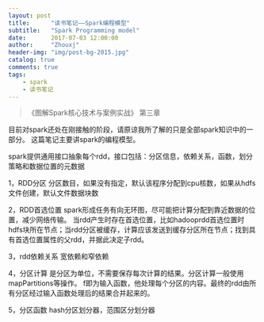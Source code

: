 ```yaml
---
layout: post
title:      "读书笔记——Spark编程模型"
subtitle:   "Spark Programming model"
date:       2017-07-03 12:00:00
author:     "Zhouxj"
header-img: "img/post-bg-2015.jpg"
catalog: true
comments: true
tags:
    - spark
    - 读书笔记
---
```


>  《图解Spark核心技术与案例实战》 第三章

目前对spark还处在刚接触的阶段，请原谅我所了解的只是全部spark知识中的一部分。
这篇笔记主要讲spark的编程模型。

spark提供通用接口抽象每个rdd，接口包括：分区信息，依赖关系，函数，划分策略和数据位置的元数据


1，RDD分区
分区数目，如果没有指定，默认该程序分配到cpu核数，如果从hdfs文件创建，默认文件数据块数

2，RDD首选位置
spark形成任务有向无环图，尽可能把计算分配到靠近数据的位置，减少网络传输。
当rdd产生时存在首选位置，比如hadooprdd首选位置时hdfs块所在节点；当rdd分区被缓存，计算应该发送到缓存分区所在节点；找到具有首选位置属性的父rdd，并据此决定子rdd。

3，rdd依赖关系
宽依赖和窄依赖


4，分区计算
是分区为单位，不需要保存每次计算的结果。分区计算一般使用mapPartitions等操作。
f即为输入函数，他处理每个分区的内容。最终的rdd由所有分区经过输入函数处理后的结果合并起来的。

5，分区函数
hash分区划分器，范围区分划分器

